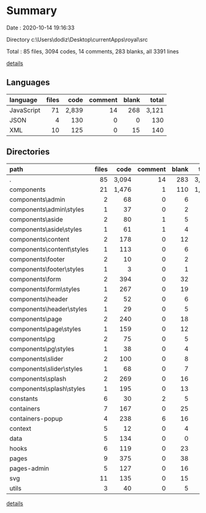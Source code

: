 # Summary

Date : 2020-10-14 19:16:33

Directory c:\Users\dodiz\Desktop\currentApps\royal\src

Total : 85 files,  3094 codes, 14 comments, 283 blanks, all 3391 lines

[details](details.md)

## Languages
| language | files | code | comment | blank | total |
| :--- | ---: | ---: | ---: | ---: | ---: |
| JavaScript | 71 | 2,839 | 14 | 268 | 3,121 |
| JSON | 4 | 130 | 0 | 0 | 130 |
| XML | 10 | 125 | 0 | 15 | 140 |

## Directories
| path | files | code | comment | blank | total |
| :--- | ---: | ---: | ---: | ---: | ---: |
| . | 85 | 3,094 | 14 | 283 | 3,391 |
| components | 21 | 1,476 | 1 | 110 | 1,587 |
| components\admin | 2 | 68 | 0 | 6 | 74 |
| components\admin\styles | 1 | 37 | 0 | 2 | 39 |
| components\aside | 2 | 80 | 1 | 5 | 86 |
| components\aside\styles | 1 | 61 | 1 | 4 | 66 |
| components\content | 2 | 178 | 0 | 12 | 190 |
| components\content\styles | 1 | 113 | 0 | 6 | 119 |
| components\footer | 2 | 10 | 0 | 2 | 12 |
| components\footer\styles | 1 | 3 | 0 | 1 | 4 |
| components\form | 2 | 394 | 0 | 32 | 426 |
| components\form\styles | 1 | 267 | 0 | 19 | 286 |
| components\header | 2 | 52 | 0 | 6 | 58 |
| components\header\styles | 1 | 29 | 0 | 5 | 34 |
| components\page | 2 | 240 | 0 | 18 | 258 |
| components\page\styles | 1 | 159 | 0 | 12 | 171 |
| components\pg | 2 | 75 | 0 | 5 | 80 |
| components\pg\styles | 1 | 38 | 0 | 4 | 42 |
| components\slider | 2 | 100 | 0 | 8 | 108 |
| components\slider\styles | 1 | 68 | 0 | 7 | 75 |
| components\splash | 2 | 269 | 0 | 16 | 285 |
| components\splash\styles | 1 | 195 | 0 | 13 | 208 |
| constants | 6 | 30 | 2 | 5 | 37 |
| containers | 7 | 167 | 0 | 25 | 192 |
| containers-popup | 4 | 238 | 6 | 16 | 260 |
| context | 5 | 12 | 0 | 4 | 16 |
| data | 5 | 134 | 0 | 0 | 134 |
| hooks | 6 | 119 | 0 | 23 | 142 |
| pages | 9 | 375 | 0 | 38 | 413 |
| pages-admin | 5 | 127 | 0 | 16 | 143 |
| svg | 11 | 135 | 0 | 15 | 150 |
| utils | 3 | 40 | 0 | 5 | 45 |

[details](details.md)